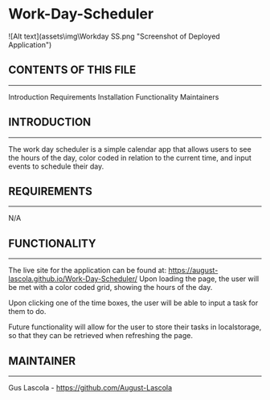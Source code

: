 # Work-Day-Scheduler
![Alt text](assets\img\Workday SS.png "Screenshot of Deployed Application")
## CONTENTS OF THIS FILE
-------------
Introduction
Requirements
Installation
Functionality
Maintainers

## INTRODUCTION
---------------
The work day scheduler is a simple calendar app that allows users to see the hours of the day, color coded in relation to the current time, and input events to schedule their day. 

## REQUIREMENTS
--------------
N/A


## FUNCTIONALITY
----------------
The live site for the application can be found at: https://august-lascola.github.io/Work-Day-Scheduler/
Upon loading the page, the user will be met with a color coded grid, showing the hours of the day. 

Upon clicking one of the time boxes, the user will be able to input a task for them to do. 

Future functionality will allow for the user to store their tasks in localstorage, so that they can be retrieved when refreshing the page. 

## MAINTAINER
-------------
Gus Lascola - https://github.com/August-Lascola
